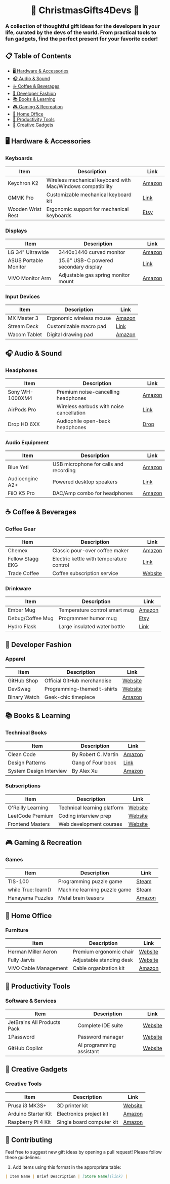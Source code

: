 <h1 align="center">🎁 ChristmasGifts4Devs 🎁</h1>

### A collection of thoughtful gift ideas for the developers in your life, curated by the devs of the world. From practical tools to fun gadgets, find the perfect present for your favorite coder!

## 📋 Table of Contents

- [🖥️ Hardware & Accessories](#-hardware--accessories)
- [🎧 Audio & Sound](#-audio--sound)
- [☕ Coffee & Beverages](#-coffee--beverages)
- [👕 Developer Fashion](#-developer-fashion)
- [📚 Books & Learning](#-books--learning)
- [🎮 Gaming & Recreation](#-gaming--recreation)
- [🏢 Home Office](#-home-office)
- [🔧 Productivity Tools](#-productivity-tools)
- [🎨 Creative Gadgets](#-creative-gadgets)

## 🖥️ Hardware & Accessories

### Keyboards
| Item | Description | Link |
|------|-------------|------|
| Keychron K2 | Wireless mechanical keyboard with Mac/Windows compatibility | [Amazon](https://example.com) |
| GMMK Pro | Customizable mechanical keyboard kit | [Link](https://example.com) |
| Wooden Wrist Rest | Ergonomic support for mechanical keyboards | [Etsy](https://example.com) |

### Displays
| Item | Description | Link |
|------|-------------|------|
| LG 34" Ultrawide | 3440x1440 curved monitor | [Amazon](https://example.com) |
| ASUS Portable Monitor | 15.6" USB-C powered secondary display | [Link](https://example.com) |
| VIVO Monitor Arm | Adjustable gas spring monitor mount | [Amazon](https://example.com) |

### Input Devices
| Item | Description | Link |
|------|-------------|------|
| MX Master 3 | Ergonomic wireless mouse | [Amazon](https://example.com) |
| Stream Deck | Customizable macro pad | [Link](https://example.com) |
| Wacom Tablet | Digital drawing pad | [Amazon](https://example.com) |

## 🎧 Audio & Sound

### Headphones
| Item | Description | Link |
|------|-------------|------|
| Sony WH-1000XM4 | Premium noise-cancelling headphones | [Amazon](https://example.com) |
| AirPods Pro | Wireless earbuds with noise cancellation | [Link](https://example.com) |
| Drop HD 6XX | Audiophile open-back headphones | [Drop](https://example.com) |

### Audio Equipment
| Item | Description | Link |
|------|-------------|------|
| Blue Yeti | USB microphone for calls and recording | [Amazon](https://example.com) |
| Audioengine A2+ | Powered desktop speakers | [Link](https://example.com) |
| FiiO K5 Pro | DAC/Amp combo for headphones | [Amazon](https://example.com) |

## ☕ Coffee & Beverages

### Coffee Gear
| Item | Description | Link |
|------|-------------|------|
| Chemex | Classic pour-over coffee maker | [Amazon](https://example.com) |
| Fellow Stagg EKG | Electric kettle with temperature control | [Link](https://example.com) |
| Trade Coffee | Coffee subscription service | [Website](https://example.com) |

### Drinkware
| Item | Description | Link |
|------|-------------|------|
| Ember Mug | Temperature control smart mug | [Amazon](https://example.com) |
| Debug/Coffee Mug | Programmer humor mug | [Etsy](https://example.com) |
| Hydro Flask | Large insulated water bottle | [Link](https://example.com) |

## 👕 Developer Fashion

### Apparel
| Item | Description | Link |
|------|-------------|------|
| GitHub Shop | Official GitHub merchandise | [Website](https://example.com) |
| DevSwag | Programming-themed t-shirts | [Website](https://example.com) |
| Binary Watch | Geek-chic timepiece | [Amazon](https://example.com) |

## 📚 Books & Learning

### Technical Books
| Item | Description | Link |
|------|-------------|------|
| Clean Code | By Robert C. Martin | [Amazon](https://example.com) |
| Design Patterns | Gang of Four book | [Link](https://example.com) |
| System Design Interview | By Alex Xu | [Amazon](https://example.com) |

### Subscriptions
| Item | Description | Link |
|------|-------------|------|
| O'Reilly Learning | Technical learning platform | [Website](https://example.com) |
| LeetCode Premium | Coding interview prep | [Website](https://example.com) |
| Frontend Masters | Web development courses | [Website](https://example.com) |

## 🎮 Gaming & Recreation

### Games
| Item | Description | Link |
|------|-------------|------|
| TIS-100 | Programming puzzle game | [Steam](https://example.com) |
| while True: learn() | Machine learning puzzle game | [Steam](https://example.com) |
| Hanayama Puzzles | Metal brain teasers | [Amazon](https://example.com) |

## 🏢 Home Office

### Furniture
| Item | Description | Link |
|------|-------------|------|
| Herman Miller Aeron | Premium ergonomic chair | [Website](https://example.com) |
| Fully Jarvis | Adjustable standing desk | [Website](https://example.com) |
| VIVO Cable Management | Cable organization kit | [Amazon](https://example.com) |

## 🔧 Productivity Tools

### Software & Services
| Item | Description | Link |
|------|-------------|------|
| JetBrains All Products Pack | Complete IDE suite | [Website](https://example.com) |
| 1Password | Password manager | [Website](https://example.com) |
| GitHub Copilot | AI programming assistant | [Website](https://example.com) |

## 🎨 Creative Gadgets

### Creative Tools
| Item | Description | Link |
|------|-------------|------|
| Prusa i3 MK3S+ | 3D printer kit | [Website](https://example.com) |
| Arduino Starter Kit | Electronics project kit | [Amazon](https://example.com) |
| Raspberry Pi 4 Kit | Single board computer kit | [Amazon](https://example.com) |

## 🤝 Contributing

Feel free to suggest new gift ideas by opening a pull request! Please follow these guidelines:

1. Add items using this format in the appropriate table:
```markdown
| Item Name | Brief Description | [Store Name](link) |
